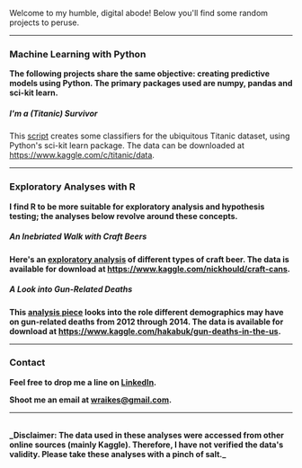 
Welcome to my humble, digital abode! Below you'll find some random projects to peruse.

--------

### Machine Learning with Python

<strong>The following projects share the same objective: creating predictive models using Python. The primary packages used are numpy, pandas and sci-kit learn.</strong>

##### I'm a (Titanic) Survivor

This [script](Titanic_Final.html) creates some classifiers for the ubiquitous Titanic dataset, using Python's sci-kit learn package.  The data can be downloaded at <https://www.kaggle.com/c/titanic/data>.

--------

### Exploratory Analyses with R

<strong>I find R to be more suitable for exploratory analysis and hypothesis testing; the analyses below revolve around these concepts.<strong>

##### An Inebriated Walk with Craft Beers

Here's an [exploratory analysis](Beer_Analysis.html) of different types of craft beer.  The data is available for download at <https://www.kaggle.com/nickhould/craft-cans>.

##### A Look into Gun-Related Deaths

This [analysis piece](gun_analysis.html) looks into the role different demographics may have on gun-related deaths from 2012 through 2014. The data is available for download at <https://www.kaggle.com/hakabuk/gun-deaths-in-the-us>.

--------

### Contact

Feel free to drop me a line on [LinkedIn](https://www.linkedin.com/in/william-raikes-81508448).

Shoot me an email at <wraikes@gmail.com>.

--------
  
<br>
_Disclaimer: The data used in these analyses were accessed from other online sources (mainly Kaggle). Therefore, I have not verified the data's validity.  Please take these analyses with a pinch of salt._



